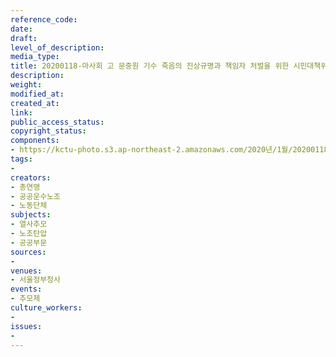 ```yaml
---
reference_code: 
date: 
draft: 
level_of_description: 
media_type: 
title: 20200118-마사회 고 문중원 기수 죽음의 진상규명과 책임자 처벌을 위한 시민대책위원회 추모문화제
description: 
weight: 
modified_at: 
created_at: 
link: 
public_access_status: 
copyright_status: 
components:
- https://kctu-photo.s3.ap-northeast-2.amazonaws.com/2020년/1월/20200118-마사회+고+문중원+기수+죽음의+진상규명과+책임자+처벌을+위한+시민대책위원회+추모문화제/_BBS7064.jpg
tags:
- 
creators:
- 총연맹
- 공공운수노조
- 노동단체
subjects:
- 열사추모
- 노조탄압
- 공공부문
sources:
- 
venues:
- 서울정부청사
events:
- 추모제
culture_workers:
- 
issues:
- 
---
```

